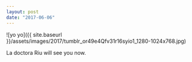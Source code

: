 ```yaml
---
layout: post
date: "2017-06-06"
---
```


![yo yo]({{ site.baseurl }}/assets/images/2017/tumblr_or49e4Qfv31r16syio1_1280-1024x768.jpg)

La doctora Riu will see you now.

